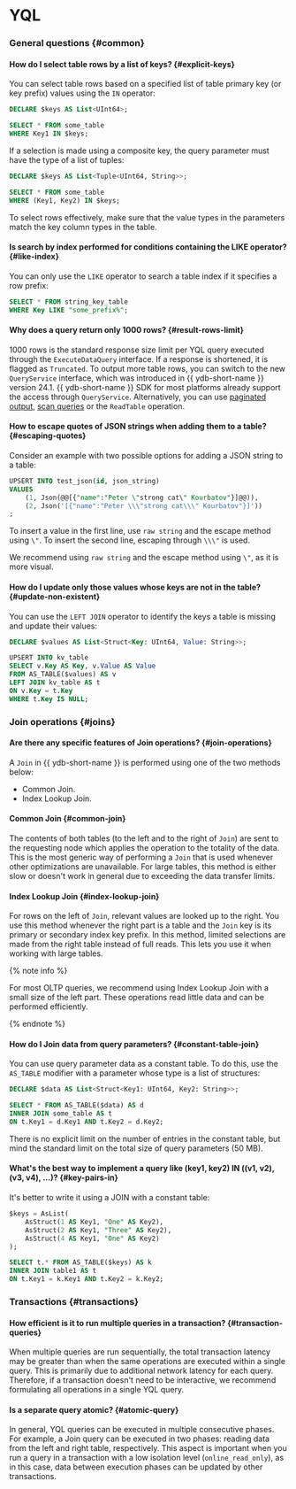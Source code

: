 # YQL

### General questions {#common}

#### How do I select table rows by a list of keys? {#explicit-keys}

You can select table rows based on a specified list of table primary key (or key prefix) values using the `IN` operator:

```sql
DECLARE $keys AS List<UInt64>;

SELECT * FROM some_table
WHERE Key1 IN $keys;
```

If a selection is made using a composite key, the query parameter must have the type of a list of tuples:

```sql
DECLARE $keys AS List<Tuple<UInt64, String>>;

SELECT * FROM some_table
WHERE (Key1, Key2) IN $keys;
```

To select rows effectively, make sure that the value types in the parameters match the key column types in the table.

#### Is search by index performed for conditions containing the LIKE operator? {#like-index}

You can only use the `LIKE` operator to search a table index if it specifies a row prefix:

```sql
SELECT * FROM string_key_table
WHERE Key LIKE "some_prefix%";
```

#### Why does a query return only 1000 rows? {#result-rows-limit}

1000 rows is the standard response size limit per YQL query executed through the `ExecuteDataQuery` interface. If a response is shortened, it is flagged as `Truncated`. To output more table rows, you can switch to the new `QueryService` interface, which was introduced in {{ ydb-short-name }} version 24.1. {{ ydb-short-name }} SDK for most platforms already support the access through `QueryService`. Alternatively, you can use [paginated output](../../dev/paging.md), [scan queries](../../concepts/scan_query.md) or the `ReadTable` operation.

#### How to escape quotes of JSON strings when adding them to a table? {#escaping-quotes}

Consider an example with two possible options for adding a JSON string to a table:

```sql
UPSERT INTO test_json(id, json_string)
VALUES
    (1, Json(@@[{"name":"Peter \"strong cat\" Kourbatov"}]@@)),
    (2, Json('[{"name":"Peter \\\"strong cat\\\" Kourbatov"}]'))
;
```
To insert a value in the first line, use `raw string` and the escape method using `\"`. To insert the second line, escaping through `\\\"` is used.

We recommend using `raw string` and the escape method using `\"`, as it is more visual.

#### How do I update only those values whose keys are not in the table? {#update-non-existent}

You can use the `LEFT JOIN` operator to identify the keys a table is missing and update their values:

```sql
DECLARE $values AS List<Struct<Key: UInt64, Value: String>>;

UPSERT INTO kv_table
SELECT v.Key AS Key, v.Value AS Value
FROM AS_TABLE($values) AS v
LEFT JOIN kv_table AS t
ON v.Key = t.Key
WHERE t.Key IS NULL;
```

### Join operations {#joins}

#### Are there any specific features of Join operations? {#join-operations}

A `Join` in {{ ydb-short-name }} is performed using one of the two methods below:

* Common Join.
* Index Lookup Join.

#### Common Join {#common-join}

The contents of both tables (to the left and to the right of `Join`) are sent to the requesting node which applies the operation to the totality of the data. This is the most generic way of performing a `Join` that is used whenever other optimizations are unavailable. For large tables, this method is either slow or doesn't work in general due to exceeding the data transfer limits.

#### Index Lookup Join {#index-lookup-join}

For rows on the left of `Join`, relevant values are looked up to the right. You use this method whenever the right part is a table and the `Join` key is its primary or secondary index key prefix. In this method, limited selections are made from the right table instead of full reads. This lets you use it when working with large tables.

{% note info %}

For most OLTP queries, we recommend using Index Lookup Join with a small size of the left part. These operations read little data and can be performed efficiently.

{% endnote %}

#### How do I Join data from query parameters? {#constant-table-join}

You can use query parameter data as a constant table. To do this, use the `AS_TABLE` modifier with a parameter whose type is a list of structures:

```sql
DECLARE $data AS List<Struct<Key1: UInt64, Key2: String>>;

SELECT * FROM AS_TABLE($data) AS d
INNER JOIN some_table AS t
ON t.Key1 = d.Key1 AND t.Key2 = d.Key2;
```

There is no explicit limit on the number of entries in the constant table, but mind the standard limit on the total size of query parameters (50 MB).

#### What's the best way to implement a query like (key1, key2) IN ((v1, v2), (v3, v4), ...)? {#key-pairs-in}

It's better to write it using a JOIN with a constant table:

```sql
$keys = AsList(
    AsStruct(1 AS Key1, "One" AS Key2),
    AsStruct(2 AS Key1, "Three" AS Key2),
    AsStruct(4 AS Key1, "One" AS Key2)
);

SELECT t.* FROM AS_TABLE($keys) AS k
INNER JOIN table1 AS t
ON t.Key1 = k.Key1 AND t.Key2 = k.Key2;
```

### Transactions {#transactions}

#### How efficient is it to run multiple queries in a transaction? {#transaction-queries}

When multiple queries are run sequentially, the total transaction latency may be greater than when the same operations are executed within a single query. This is primarily due to additional network latency for each query. Therefore, if a transaction doesn't need to be interactive, we recommend formulating all operations in a single YQL query.

#### Is a separate query atomic? {#atomic-query}

In general, YQL queries can be executed in multiple consecutive phases. For example, a Join query can be executed in two phases: reading data from the left and right table, respectively. This aspect is important when you run a query in a transaction with a low isolation level (`online_read_only`), as in this case, data between execution phases can be updated by other transactions.

